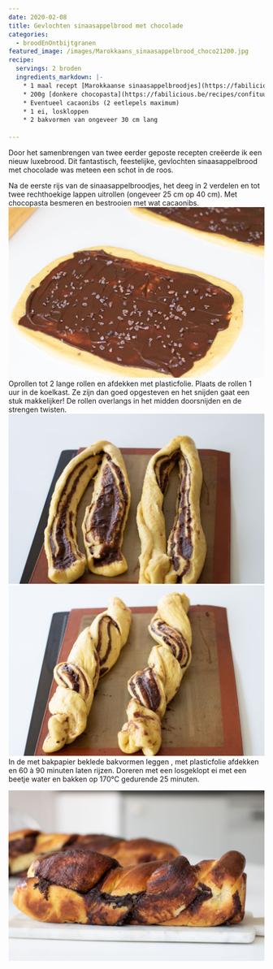```yaml
---
date: 2020-02-08
title: Gevlochten sinaasappelbrood met chocolade
categories:
  - broodEnOntbijtgranen
featured_image: /images/Marokkaans_sinaasappelbrood_choco21200.jpg
recipe:
  servings: 2 broden
  ingredients_markdown: |-
    * 1 maal recept [Marokkaanse sinaasappelbroodjes](https://fabilicious.be/recipes/broodenontbijtgranen/2019/03/16/Marokkaanse_sinaasappelbroodjes/)
    * 200g [donkere chocopasta](https://fabilicious.be/recipes/confituurenchocopasta/2018/09/18/donkere_chocopasta/) of een andere naar keuze
    * Eventueel cacaonibs (2 eetlepels maximum)
    * 1 ei, loskloppen
    * 2 bakvormen van ongeveer 30 cm lang
   
---
```

Door het samenbrengen van twee eerder geposte recepten creëerde ik een nieuw luxebrood.
Dit fantastisch, feestelijke, gevlochten sinaasappelbrood met chocolade was meteen een schot in de roos. 

<!--more-->

Na de eerste rijs van de sinaasappelbroodjes, het deeg in 2 verdelen en tot twee rechthoekige lappen uitrollen (ongeveer 25 cm op 40 cm).
Met chocopasta besmeren en bestrooien met wat cacaonibs.
![](/images/Marokkaans_sinaasappelbrood_chocoTS11200.jpg)
Oprollen tot 2 lange rollen en afdekken met plasticfolie.
Plaats de rollen 1 uur in de koelkast. 
Ze zijn dan goed opgesteven en het snijden gaat een stuk makkelijker!
De rollen overlangs in het midden doorsnijden en de strengen twisten.
![](/images/Marokkaans_sinaasappelbrood_chocoTS21200.jpg)
![](/images/Marokkaans_sinaasappelbrood_chocoTS31200.jpg)
In de met bakpapier beklede bakvormen leggen , met plasticfolie afdekken en 60 à 90 minuten laten rijzen.
Doreren met een losgeklopt ei  met een beetje water en bakken op 170°C gedurende 25 minuten.


![](/images/Marokkaans_sinaasappelbrood_choco11200.jpg)

